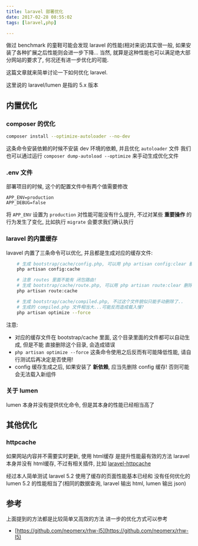 ```yaml
---
title: laravel 部署优化
date: 2017-02-28 08:55:02
tags: [laravel,php]

---
```

做过 benchmark 的童鞋可能会发现 laravel 的性能(相对来说)其实很一般, 如果安装了各种扩展之后性能则会进一步下降...
当然, 就算是这种性能也可以满足绝大部分网站的要求了, 何况还有进一步优化的可能.

这篇文章就来简单讨论一下如何优化 laravel.
<!-- more -->

这里说的 laravel/lumen 是指的 5.x 版本
## 内置优化
### composer 的优化
```sh
composer install --optimize-autoloader --no-dev
```
这条命令安装依赖的时候不安装 dev 环境的依赖, 并且优化 `autoloader` 文件
我们也可以通过运行 `composer dump-autoload --optimize` 来手动生成优化文件
### .env 文件
部署项目的时候, 这个的配置文件中有两个值需要修改

```text
APP_ENV=production
APP_DEBUG=false
```
将 `APP_ENV` 设置为 `production` 对性能可能没有什么提升, 不过对某些 **重要操作** 的行为发生了变化, 比如执行 `migrate` 会要求我们确认执行
### laravel 的内置缓存
lavavel 内置了三条命令可以优化, 并且都是生成对应的缓存文件:

```sh
    # 生成 bootstrap/cache/config.php, 可以用 php artisan config:clear 删除缓存
    php artisan config:cache

    # 注意 routes 里面不能有 闭包路由!
    # 生成 bootstrap/cache/route.php, 可以用 php artisan route:clear 删除缓存
    php artisan route:cache

    # 生成 bootstrap/cache/compiled.php, 不过这个文件貌似只能手动删除了..
    # 生成的 compiled.php 文件相当大...可能反而造成载入慢?
    php artisan optimize --force
```

注意:
- 对应的缓存文件在 bootstrap/cache 里面, 这个目录里面的文件都可以自动生成, 但是不能 直接删除这个目录, 会造成错误
- `php artisan optimize --force` 这条命令使用之后反而有可能降低性能, 请自行测试后再决定是否使用!
- config 缓存生成之后, 如果安装了 **新依赖**, 应当先删除 config 缓存! 否则可能会无法载入新组件

### 关于 lumen
lumen 本身并没有提供优化命令, 但是其本身的性能已经相当高了


## 其他优化
### httpcache
如果网站内容并不需要实时更新, 使用 html缓存 是提升性能最有效的方法
laravel 本身并没有 html缓存, 不过有相关插件, 比如 [laravel-httpcache](https://github.com/barryvdh/laravel-httpcache)

经过本人简单测试 laravel 5.2 使用了缓存的页面性能基本已经和 没有任何优化的 lumen 5.2 的性能相当了(相同的数据查询, laravel 输出 html, lumen 输出 json)


## 参考
上面提到的方法都是比较简单又高效的方法
进一步的优化方式可以参考
- [https://github.com/neomerx/rhw-l5](https://github.com/neomerx/rhw-l5)
